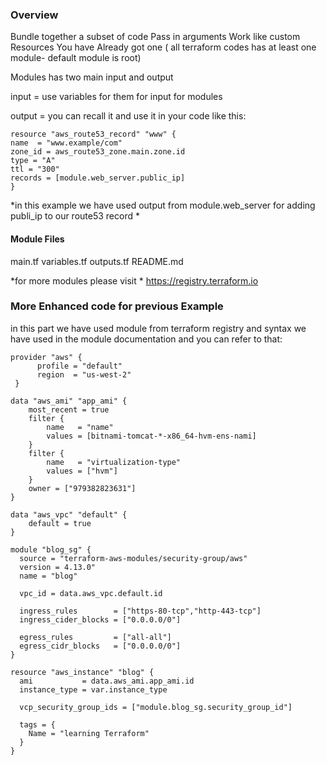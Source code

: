 ### Overview

 Bundle together a subset of code
 Pass in arguments
 Work like custom Resources
 You have Already got one ( all terraform codes has at least one module- default module is root)


Modules has two main input and output

input = use variables for them for input for modules

output = you can recall it and use it in your code like this:

```
resource "aws_route53_record" "www" {
name  = "www.example/com"
zone_id = aws_route53_zone.main.zone.id
type = "A"
ttl = "300"
records = [module.web_server.public_ip]
}
```
*in this example we have used output from module.web_server for adding publi_ip to our route53 record *


#### Module Files

main.tf
variables.tf
outputs.tf
README.md

*for more modules please visit *
https://registry.terraform.io

### More Enhanced code for previous Example 

in this part we have used module from terraform registry and syntax we have used in the module documentation and you can refer to that:

```
provider "aws" {
      profile = "default"
      region  = "us-west-2"
 }

data "aws_ami" "app_ami" {
    most_recent = true
    filter {
        name   = "name"
        values = [bitnami-tomcat-*-x86_64-hvm-ens-nami]
    }
    filter {
        name   = "virtualization-type"
        values = ["hvm"]
    }
    owner = ["979382823631"]
}

data "aws_vpc" "default" {
    default = true
}

module "blog_sg" {
  source = "terraform-aws-modules/security-group/aws"
  version = 4.13.0"
  name = "blog"
  
  vpc_id = data.aws_vpc.default.id
  
  ingress_rules        = ["https-80-tcp","http-443-tcp"]
  ingress_cider_blocks = ["0.0.0.0/0"]
  
  egress_rules         = ["all-all"]
  egress_cidr_blocks   = ["0.0.0.0/0"]
}

resource "aws_instance" "blog" {
  ami           = data.aws_ami.app_ami.id
  instance_type = var.instance_type
  
  vcp_security_group_ids = ["module.blog_sg.security_group_id"]
  
  tags = {
    Name = "learning Terraform"
  }
}

```

